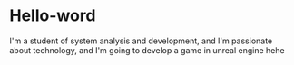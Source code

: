 # Hello-word

I'm a student of system analysis and development, and I'm passionate about technology, and I'm going to develop a game in unreal engine hehe
